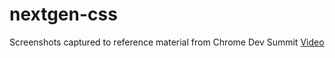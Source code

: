 # nextgen-css


Screenshots captured to reference material from Chrome Dev Summit [Video](https://l.facebook.com/l.php?u=https%3A%2F%2Fwww.youtube.com%2Fwatch%3Fv%3D-oyeaIirVC0%26fbclid%3DIwAR1vZUVF2kwSam2-4CyFxL-Va_T9SyxpivwT1qSY4h8lfv9W89ic0Xf8-64&h=AT0RPzCrXCMCe5A06dhDl2YCsI5CH0V0bFg20G_x76Z1sFQB9XA4dJ-P7gDjh5X2GFlA7rmBMwje4SKi-9EA0lwAQy4d6foDCJUOoa8IVy6EQYf2L3n2Xf-X9j-PeiuO0w6ICGXOmD1z8eCRo8P--xI0K8s5jld1dAUMel6infBNCjACvFmx1NLVDj5rX2qcMKwo1URmioZFk_cgUDP7z4VoVStc-tASMAaK_H0xCTu__nBnnn9LkcqM5S1jKMduBWseataYg4y2VXA41yVT2GVhSa_oL142wHCO-K8Q9L49dEHeca-5PUmwEefmVAfjXZcPhDCYiVwDu_iu1jVTmdJtNy9ZlbZBu-O9ACJd1z0eyW4L1JL0nFw-kMs82dtytuss61vUjhTkmok7dlUgYJi_o6iz9gcZuny3s_hoo7UQQsnx3t8ZOb_6Kr-2PyRvs1Yrzt1_kgZdgROqo9MTJEDx1uISi57Q7ihBXgXTTMKYX9d_DDFuwSuI7NqXpQPlEInPCaORVMuFhdA9ulXVDFFR5-t85MrHZ01m47TSH2irrPu4LcE3H3C5bPVy2wkVcl0YkBfnarVAl5zrVUhsTyn0I1lrAbUCQzNKsObcDyoAKl1KWy0VpT2630cZ8sQnrrMTtITrbrUia0yJkcOv1h4_P_o)